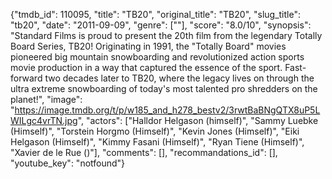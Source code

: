 {"tmdb_id": 110095, "title": "TB20", "original_title": "TB20", "slug_title": "tb20", "date": "2011-09-09", "genre": [""], "score": "8.0/10", "synopsis": "Standard Films is proud to present the 20th film from the legendary Totally Board Series, TB20! Originating in 1991, the \"Totally Board\" movies pioneered big mountain snowboarding and revolutionized action sports movie production in a way that captured the essence of the sport. Fast-forward two decades later to TB20, where the legacy lives on through the ultra extreme snowboarding of today's most talented pro shredders on the planet!", "image": "https://image.tmdb.org/t/p/w185_and_h278_bestv2/3rwtBaBNgQTX8uP5LWILgc4vrTN.jpg", "actors": ["Halldor Helgason (himself)", "Sammy Luebke (Himself)", "Torstein Horgmo (Himself)", "Kevin Jones (Himself)", "Eiki Helgason (Himself)", "Kimmy Fasani (Himself)", "Ryan Tiene (Himself)", "Xavier de le Rue ()"], "comments": [], "recommandations_id": [], "youtube_key": "notfound"}
